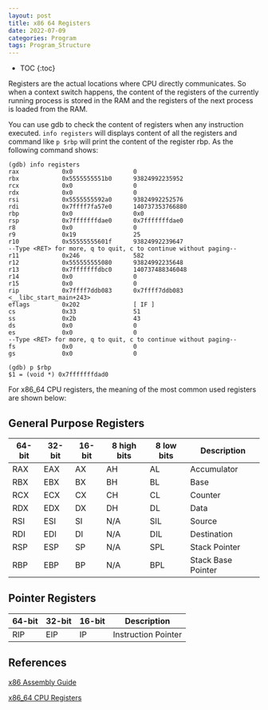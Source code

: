```yaml
---
layout: post
title: x86 64 Registers
date: 2022-07-09
categories: Program
tags: Program_Structure
---
```


* TOC
{:toc}

Registers are the actual locations where CPU directly communicates. So when a context switch happens, the content of the registers of the currently running process is stored in the RAM and the registers of the next process is loaded from the RAM.

You can use gdb to check the content of registers when any instruction executed. `info registers` will displays content of all the registers and command like `p $rbp` will print the content of the register rbp. As the following command shows:

```shell
(gdb) info registers 
rax            0x0                 0
rbx            0x5555555551b0      93824992235952
rcx            0x0                 0
rdx            0x0                 0
rsi            0x5555555592a0      93824992252576
rdi            0x7ffff7fa57e0      140737353766880
rbp            0x0                 0x0
rsp            0x7fffffffdae0      0x7fffffffdae0
r8             0x0                 0
r9             0x19                25
r10            0x55555555601f      93824992239647
--Type <RET> for more, q to quit, c to continue without paging--
r11            0x246               582
r12            0x555555555080      93824992235648
r13            0x7fffffffdbc0      140737488346048
r14            0x0                 0
r15            0x0                 0
rip            0x7ffff7ddb083      0x7ffff7ddb083 <__libc_start_main+243>
eflags         0x202               [ IF ]
cs             0x33                51
ss             0x2b                43
ds             0x0                 0
es             0x0                 0
--Type <RET> for more, q to quit, c to continue without paging--
fs             0x0                 0
gs             0x0                 0

(gdb) p $rbp
$1 = (void *) 0x7fffffffdad0
```

For x86_64 CPU registers, the meaning of the most common used registers are shown below:

## General Purpose Registers

|64-bit |32-bit |16-bit |8 high bits |8 low bits |Description|
|-|-|-|-|-|-|
|RAX|EAX|AX|AH|AL|Accumulator|
|RBX|EBX|BX|BH|BL|Base|
|RCX|ECX|CX|CH|CL|Counter|
|RDX|EDX|DX|DH|DL|Data|
|RSI|ESI|SI|N/A|SIL|Source|
|RDI|EDI|DI|N/A|DIL|Destination|
|RSP|ESP|SP|N/A|SPL|Stack Pointer|
|RBP|EBP|BP|N/A|BPL|Stack Base Pointer|

## Pointer Registers

|64-bit |32-bit |16-bit |Description|
|-|-|-|-|
|RIP |EIP |IP |Instruction Pointer|

## References

[x86 Assembly Guide](https://flint.cs.yale.edu/cs421/papers/x86-asm/asm.html)

[x86_64 CPU Registers](https://wiki.osdev.org/CPU_Registers_x86)
